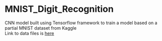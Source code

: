 # MNIST_Digit_Recognition
CNN model built using Tensorflow framework to train a model based on a partial MNIST dataset from Kaggle
<br>
Link to data files is [here](https://drive.google.com/drive/folders/1dGEF95i8wUwUWvdKKYDIK-bwIvbjR-bE?usp=sharing)
